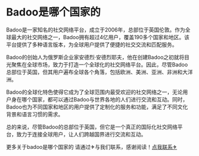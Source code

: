# Badoo是哪个国家的

Badoo是一家知名的社交网络平台，成立于2006年，总部位于英国伦敦。作为全球最大的社交网络之一，Badoo拥有超过4亿用户，覆盖190多个国家和地区。该平台提供了多种语言版本，为全球用户提供了便捷的社交交流和匹配服务。

Badoo的创始人为俄罗斯企业家安德烈·安德烈耶夫，他在创建Badoo之初就将目光聚焦在全球市场，致力于打造一个全球化的社交网络平台。因此，尽管Badoo总部位于英国，但其用户遍布全球各个角落，包括欧洲、美洲、亚洲、非洲和大洋洲。

Badoo的全球化特色使得它成为了全球范围内最受欢迎的社交网络之一，无论用户身在哪个国家，都可以通过Badoo与世界各地的人们进行交流和互动。同时，Badoo也为不同国家和地区的用户提供了定制化的服务和功能，满足了不同文化背景和语言习惯的需求。

总的来说，尽管Badoo的总部位于英国，但它是一个真正的国际化社交网络平台，致力于连接全球用户，让人们跨越国界进行交流和互动。

更多关于badoo是哪个国家的 请通过✈与我们联系，感谢阅读！[点我联系✈](https://pc.G208.com)